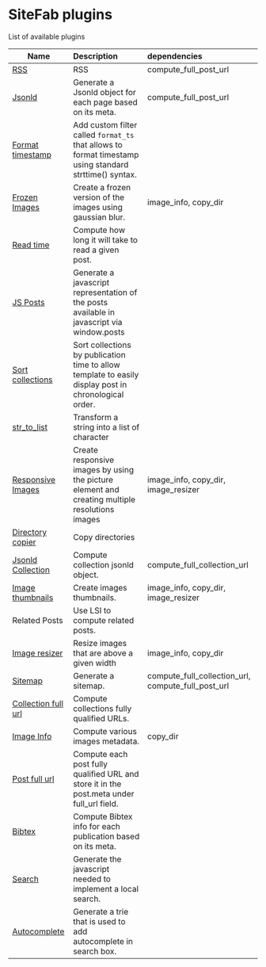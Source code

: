 ﻿# SiteFab plugins
List of available plugins

|Name | Description | dependencies|
|-----|:------------|:------------|
| [RSS](/site/rendering/rss/README.md) | RSS | compute_full_post_url |
| [Jsonld](/post/processor/jsonld/README.md) | Generate a Jsonld object for each page based on its meta. | compute_full_post_url |
| [Format timestamp](/templates/filters/format_ts/README.md) | Add custom filter called `format_ts` that allows to format timestamp using standard strttime() syntax. |  |
| [Frozen Images](/site/preparsing/frozen_images/README.md) | Create a frozen version of the images using gaussian blur. | image_info, copy_dir |
| [Read time](/post/processor/read_time/README.md) | Compute how long it will take to read a given post. |  |
| [JS Posts](/site/rendering/js_post/README.md) | Generate a javascript representation of the posts available in javascript via window.posts |  |
| [Sort collections](/collection/processor/sort_collection/README.md) | Sort collections by publication time to allow template to easily display post in chronological order. |  |
| [str_to_list](/templates/filters/str_to_list/README.md) | Transform a string into a list of character |  |
| [Responsive Images](/site/preparsing/responsive_images/README.md) | Create responsive images by using the picture element and creating multiple resolutions images | image_info, copy_dir, image_resizer |
| [Directory copier](/site/preparsing/copy_dir/README.md) | Copy directories |  |
| [Jsonld Collection](/collection/processor/jsonld_collection/README.md) | Compute collection jsonld object. | compute_full_collection_url |
| [Image thumbnails](/site/preparsing/thumbnails/README.md) | Create images thumbnails. | image_info, copy_dir, image_resizer |
| Related Posts | Use LSI to compute related posts. |  |
| [Image resizer](/site/preparsing/image_resizer/README.md) | Resize images that are above a given width | image_info, copy_dir |
| [Sitemap](/site/rendering/sitemap/README.md) | Generate a sitemap. | compute_full_collection_url, compute_full_post_url |
| [Collection full url](/collection/processor/compute_full_collection_url/README.md) | Compute collections fully qualified URLs. |  |
| [Image Info](/site/preparsing/image_info/README.md) | Compute various images metadata. | copy_dir |
| [Post full url](/post/processor/compute_full_post_url/README.md) | Compute each post fully qualified URL and store it in the post.meta under full_url field. |  |
| [Bibtex](/post/processor/bibtex/README.md) | Compute Bibtex info for each publication based on its meta. |  |
| [Search](/site/rendering/search/README.md) | Generate the javascript needed to implement a local search. |  |
| [Autocomplete](/site/rendering/autocomplete/README.md) | Generate a trie that is used to add autocomplete in search box. |  |
